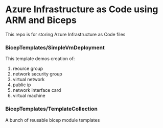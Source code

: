 # Azure Infrastructure as Code using ARM and Biceps
This repo is for storing Azure Infrastructure as Code files

### BicepTemplates/SimpleVmDeployment
This template demos creation of:
1. reource group
2. network security group
3. virtual network
4. public ip
5. network interface card
6. virtual machine

### BicepTemplates/TemplateCollection
A bunch of reusable bicep module templates

